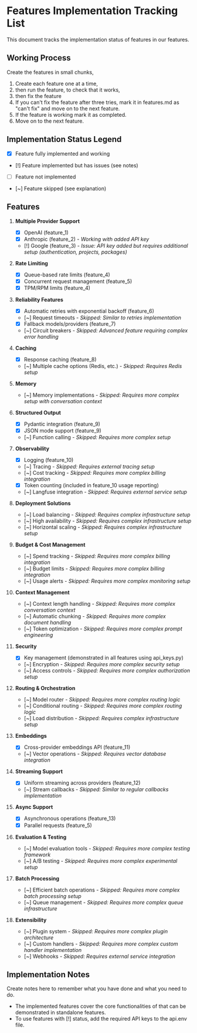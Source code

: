 # <project> Features Implementation Tracking List

This document tracks the implementation status of <project> features in our features.

## Working Process

Create the <project> features in small chunks, 
1) Create each feature one at a time,
2) then run the feature, to check that it works, 
3) then fix the feature
4) If you can't fix the feature after three tries, mark it in features.md as "can't fix" and move on to the next feature.
5) If the feature is working mark it as completed.
6) Move on to the next feature.

## Implementation Status Legend

- [x] Feature fully implemented and working
- [!] Feature implemented but has issues (see notes)
- [ ] Feature not implemented
- [~] Feature skipped (see explanation)

## <project> Features

1. **Multiple Provider Support**
   - [x] OpenAI (feature_1)
   - [x] Anthropic (feature_2) - *Working with added API key*
   - [!] Google (feature_3) - *Issue: API key added but requires additional setup (authentication, projects, packages)*

2. **Rate Limiting**
   - [x] Queue-based rate limits (feature_4)
   - [x] Concurrent request management (feature_5)
   - [x] TPM/RPM limits (feature_4)

3. **Reliability Features**
   - [x] Automatic retries with exponential backoff (feature_6)
   - [~] Request timeouts - *Skipped: Similar to retries implementation*
   - [x] Fallback models/providers (feature_7)
   - [~] Circuit breakers - *Skipped: Advanced feature requiring complex error handling*

4. **Caching**
   - [x] Response caching (feature_8)
   - [~] Multiple cache options (Redis, etc.) - *Skipped: Requires Redis setup*

5. **Memory**
   - [~] Memory implementations - *Skipped: Requires more complex setup with conversation context*

6. **Structured Output**
   - [x] Pydantic integration (feature_9)
   - [x] JSON mode support (feature_9)
   - [~] Function calling - *Skipped: Requires more complex setup*

7. **Observability**
   - [x] Logging (feature_10)
   - [~] Tracing - *Skipped: Requires external tracing setup*
   - [~] Cost tracking - *Skipped: Requires more complex billing integration*
   - [x] Token counting (included in feature_10 usage reporting)
   - [~] Langfuse integration - *Skipped: Requires external service setup*

8. **Deployment Solutions**
   - [~] Load balancing - *Skipped: Requires complex infrastructure setup*
   - [~] High availability - *Skipped: Requires complex infrastructure setup*
   - [~] Horizontal scaling - *Skipped: Requires complex infrastructure setup*

9. **Budget & Cost Management**
   - [~] Spend tracking - *Skipped: Requires more complex billing integration*
   - [~] Budget limits - *Skipped: Requires more complex billing integration*
   - [~] Usage alerts - *Skipped: Requires more complex monitoring setup*

10. **Context Management**
    - [~] Context length handling - *Skipped: Requires more complex conversation context*
    - [~] Automatic chunking - *Skipped: Requires more complex document handling*
    - [~] Token optimization - *Skipped: Requires more complex prompt engineering*

11. **Security**
    - [x] Key management (demonstrated in all features using api_keys.py)
    - [~] Encryption - *Skipped: Requires more complex security setup*
    - [~] Access controls - *Skipped: Requires more complex authorization setup*

12. **Routing & Orchestration**
    - [~] Model router - *Skipped: Requires more complex routing logic*
    - [~] Conditional routing - *Skipped: Requires more complex routing logic*
    - [~] Load distribution - *Skipped: Requires complex infrastructure setup*

13. **Embeddings**
    - [x] Cross-provider embeddings API (feature_11)
    - [~] Vector operations - *Skipped: Requires vector database integration*

14. **Streaming Support**
    - [x] Uniform streaming across providers (feature_12)
    - [~] Stream callbacks - *Skipped: Similar to regular callbacks implementation*

15. **Async Support**
    - [x] Asynchronous operations (feature_13)
    - [x] Parallel requests (feature_5)

16. **Evaluation & Testing**
    - [~] Model evaluation tools - *Skipped: Requires more complex testing framework*
    - [~] A/B testing - *Skipped: Requires more complex experimental setup*

17. **Batch Processing**
    - [~] Efficient batch operations - *Skipped: Requires more complex batch processing setup*
    - [~] Queue management - *Skipped: Requires more complex queue infrastructure*

18. **Extensibility**
    - [~] Plugin system - *Skipped: Requires more complex plugin architecture*
    - [~] Custom handlers - *Skipped: Requires more complex custom handler implementation*
    - [~] Webhooks - *Skipped: Requires external service integration*

## Implementation Notes
Create notes here to remember what you have done and what you need to do.

- The implemented features cover the core functionalities of <project> that can be demonstrated in standalone features.
- To use features with [!] status, add the required API keys to the api.env file.
